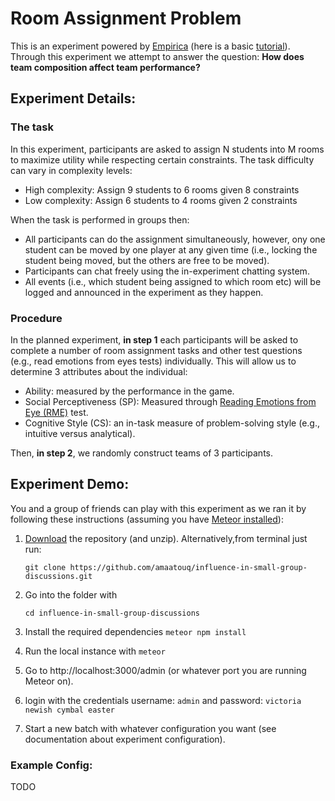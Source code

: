 # Room Assignment Problem

This is an experiment powered by
[Empirica](https://github.com/empiricaly/empirica) (here is a basic
[tutorial](https://github.com/empiricaly/tutorials/tree/master/guess-correlation-tutorial)).
Through this experiment we attempt to answer the question: **How does team
composition affect team performance?**

## Experiment Details:

### The task

In this experiment, participants are asked to assign N students into M rooms to
maximize utility while respecting certain constraints. The task difficulty can
vary in complexity levels:

* High complexity: Assign 9 students to 6 rooms given 8 constraints
* Low complexity: Assign 6 students to 4 rooms given 2 constraints

When the task is performed in groups then:

* All participants can do the assignment simultaneously, however, ony one
  student can be moved by one player at any given time (i.e., locking the
  student being moved, but the others are free to be moved).
* Participants can chat freely using the in-experiment chatting system.
* All events (i.e., which student being assigned to which room etc) will be
  logged and announced in the experiment as they happen.

### Procedure

In the planned experiment, **in step 1** each participants will be asked to
complete a number of room assignment tasks and other test questions (e.g., read
emotions from eyes tests) individually. This will allow us to determine 3
attributes about the individual:

* Ability: measured by the performance in the game.
* Social Perceptiveness (SP): Measured through
  [Reading Emotions from Eye (RME)](https://github.com/amaatouq/RME_test) test.
* Cognitive Style (CS): an in-task measure of problem-solving style (e.g.,
  intuitive versus analytical).

Then, **in step 2**, we randomly construct teams of 3 participants.

## Experiment Demo:

You and a group of friends can play with this experiment as we ran it by
following these instructions (assuming you have
[Meteor installed](https://www.meteor.com/install)):

1. [Download](https://github.com/amaatouq/interactive-room-assignment/archive/master.zip)
   the repository (and unzip). Alternatively,from terminal just run:
   
    ```git clone https://github.com/amaatouq/influence-in-small-group-discussions.git```

2. Go into the folder with

    ```cd influence-in-small-group-discussions```

3. Install the required dependencies `meteor npm install`

4. Run the local instance with `meteor`

5. Go to http://localhost:3000/admin (or whatever port you are running Meteor
   on).

6. login with the credentials username: `admin` and password: `victoria newish
   cymbal easter`

7. Start a new batch with whatever configuration you want (see documentation
   about experiment configuration).

### Example Config:

TODO

